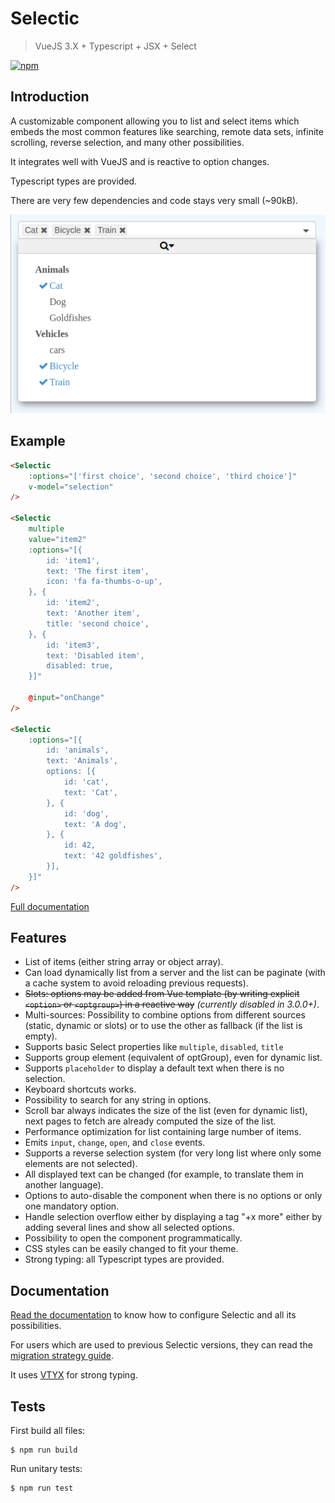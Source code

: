 # Selectic

> VueJS 3.X + Typescript + JSX + Select

[![npm](https://img.shields.io/npm/v/selectic.svg)](https://www.npmjs.com/package/selectic)

## Introduction

A customizable component allowing you to list and select items which embeds
the most common features like searching, remote data sets, infinite scrolling,
reverse selection, and many other possibilities.

It integrates well with VueJS and is reactive to option changes.

Typescript types are provided.

There are very few dependencies and code stays very small (~90kB).

![example of a Selectic component](./doc/images/selectic_example.png)

## Example

```html
<Selectic
    :options="['first choice', 'second choice', 'third choice']"
    v-model="selection"
/>

<Selectic
    multiple
    value="item2"
    :options="[{
        id: 'item1',
        text: 'The first item',
        icon: 'fa fa-thumbs-o-up',
    }, {
        id: 'item2',
        text: 'Another item',
        title: 'second choice',
    }, {
        id: 'item3',
        text: 'Disabled item',
        disabled: true,
    }]"

    @input="onChange"
/>

<Selectic
    :options="[{
        id: 'animals',
        text: 'Animals',
        options: [{
            id: 'cat',
            text: 'Cat',
        }, {
            id: 'dog',
            text: 'A dog',
        }, {
            id: 42,
            text: '42 goldfishes',
        }],
    }]"
/>
```

[Full documentation](./doc/main.md)

## Features

* List of items (either string array or object array).
* Can load dynamically list from a server and the list can be paginate (with a
  cache system to avoid reloading previous requests).
* ~~Slots: options may be added from Vue template (by writing explicit `<option>` or `<optgroup>`) in a reactive way~~ _(currently disabled in 3.0.0+)_.
* Multi-sources: Possibility to combine options from different sources (static, dynamic or slots) or to use the other as fallback (if the list is empty).
* Supports basic Select properties like `multiple`, `disabled`, `title`
* Supports group element (equivalent of optGroup), even for dynamic list.
* Supports `placeholder` to display a default text when there is no selection.
* Keyboard shortcuts works.
* Possibility to search for any string in options.
* Scroll bar always indicates the size of the list (even for dynamic list),
  next pages to fetch are already computed the size of the list.
* Performance optimization for list containing large number of items.
* Emits `input`, `change`, `open`, and `close` events.
* Supports a reverse selection system (for very long list where only some
  elements are not selected).
* All displayed text can be changed (for example, to translate them in another
  language).
* Options to auto-disable the component when there is no options or only one
  mandatory option.
* Handle selection overflow either by displaying a tag "+x more" either by adding several lines and show all selected options.
* Possibility to open the component programmatically.
* CSS styles can be easily changed to fit your theme.
* Strong typing: all Typescript types are provided.

## Documentation

[Read the documentation](./doc/main.md) to know how to configure Selectic and all its possibilities.

For users which are used to previous Selectic versions, they can read the [migration strategy guide](./doc/breakingChanges.md).

It uses [VTYX](https://github.com/Intersec/vtyx) for strong typing.

## Tests

First build all files:
```console
$ npm run build
```

Run unitary tests:
```console
$ npm run test
```
